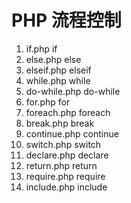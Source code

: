 # PHP 流程控制

1. if.php if
2. else.php else
3. elseif.php elseif
4. while.php while
5. do-while.php do-while
6. for.php for
7. foreach.php foreach
8. break.php break
9. continue.php continue
10. switch.php switch
11. declare.php declare
12. return.php return
13. require.php require
13. include.php include
